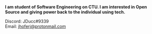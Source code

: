 

**I am student of Software Engineering on CTU. I am interested in Open Source and giving power back to the individual using tech.**

Discord: JDucc#9339
<br>
Email: jhoferj@protonmail.com
